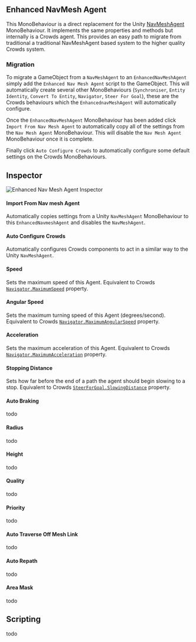 ## Enhanced NavMesh Agent

This MonoBehaviour is a direct replacement for the Unity [NavMeshAgent](https://docs.unity3d.com/ScriptReference/AI.NavMeshAgent.html) MonoBehaviour. It implements the same properties and methods but internally is a Crowds agent. This provides an easy path to migrate from traditional a traditional NavMeshAgent based system to the higher quality Crowds system.

### Migration

To migrate a GameObject from a `NavMeshAgent` to an `EnhancedNavMeshAgent` simply add the `Enhanced Nav Mesh Agent` script to the GameObject. This will automatically create several other MonoBehaviours (`Synchroniser`, `Entity Identity`, `Convert To Entity`, `Navigator`, `Steer For Goal`), these are the Crowds behaviours which the `EnhancednavMeshAgent` will automatically configure.

Once the `EnhancedNavMeshAgent` MonoBehaviour has been added click `Import From Nav Mesh Agent` to automatically copy all of the settings from the `Nav Mesh Agent` MonoBehaviour. This will disable the `Nav Mesh Agent` MonoBehaviour once it is complete.

Finally click `Auto Configure Crowds` to automatically configure some default settings on the Crowds MonoBehaviours.

## Inspector

![Enhanced Nav Mesh Agent Inspector](../../../images/EnhancedNavMeshAgentInspector.png)

#### Import From Nav mesh Agent

Automatically copies settings from a Unity `NavMeshAgent` MonoBehaviour to this `EnhancedNavmeshAgent` and disables the `NavMeshAgent`.

#### Auto Configure Crowds

Automatically configures Crowds components to act in a similar way to the Unity `NavMeshAgent`.

#### Speed

Sets the maximum speed of this Agent. Equivalent to Crowds [`Navigator.MaximumSpeed`](../Navigator.md#maximum-speed) property.

#### Angular Speed

Sets the maximum turning speed of this Agent (degrees/second). Equivalent to Crowds [`Navigator.MaximumAngularSpeed`](../Navigator.md#maximum-angular-speed) property.

#### Acceleration

Sets the maximum acceleration of this Agent. Equivalent to Crowds [`Navigator.MaximumAcceleration`](../Navigator.md#maximum-acceleration) property.

#### Stopping Distance

Sets how far before the end of a path the agent should begin slowing to a stop. Equivalent to Crowds [`SteerForGoal.SlowingDistance`](../Steering/SteerForGoal.md#slowing-distance) property.

#### Auto Braking

todo

#### Radius

todo

#### Height

todo

#### Quality

todo

#### Priority

todo

#### Auto Traverse Off Mesh Link

todo

#### Auto Repath

todo

#### Area Mask

todo

## Scripting

todo